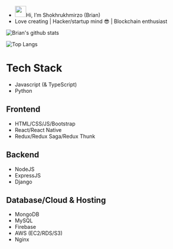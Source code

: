 - <img src="https://raw.githubusercontent.com/MartinHeinz/MartinHeinz/master/wave.gif" width="30px">Hi, I’m Shokhrukhmirzo (Brian)
- Love creating | Hacker/startup mind 😎 | Blockchain enthusiast

<div>
  <p><img src="https://github-readme-stats.vercel.app/api?username=Brian-1812&theme=tokyonight&show_icons=true" alt="Brian's github stats" style="max-width:100%;"></p>
  <p><img src="https://github-readme-stats.vercel.app/api/top-langs/?username=Brian-1812&theme=tokyonight&show_icons=true&layout=compact" alt="Top Langs" style="max-width:100%;"></p>
<!--   <p><img src="https://github-readme-stats.vercel.app/api/pin/?username=Brian-1812&theme=tokyonight&show_icons=true&repo=vueComponent" alt="Top Langs" style="max-width:100%;"></p> -->
<!--   <p><img src="https://www.codewars.com/users/mukhammadjcn/badges/large" alt="Codewars" style="max-width:100%;"></p> -->
</div>

# Tech Stack 
- Javascript (& TypeScript)
- Python
## Frontend
- HTML/CSS/JS/Bootstrap
- React/React Native
- Redux/Redux Saga/Redux Thunk
## Backend
- NodeJS
- ExpressJS
- Django
## Database/Cloud & Hosting
- MongoDB
- MySQL
- Firebase
- AWS (EC2/RDS/S3)
- Nginx


<!---
bakhr0mkhan/bakhr0mkhan is a ✨ special ✨ repository because its `README.md` (this file) appears on your GitHub profile.
You can click the Preview link to take a look at your changes.
--->
